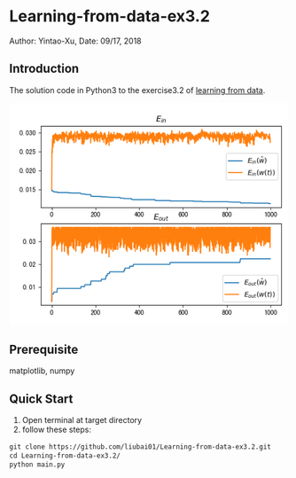 # Learning-from-data-ex3.2
Author: Yintao-Xu, Date: 09/17, 2018

## Introduction

The solution code in Python3 to the exercise3.2 of [learning from data](http://amlbook.com/). 

![](https://github.com/liubai01/Learning-from-data-ex3.2/blob/master/Imgs/ex3_2.png)

## Prerequisite

matplotlib, numpy

## Quick Start

1. Open terminal at target directory
2. follow these steps:

```shell
git clone https://github.com/liubai01/Learning-from-data-ex3.2.git
cd Learning-from-data-ex3.2/
python main.py
```